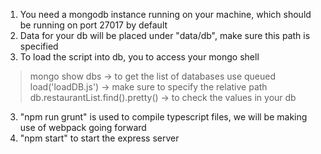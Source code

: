 1. You need a mongodb instance running on your machine, which should be running on port 27017 by default
2. Data for your db will be placed under "data/db", make sure this path is specified
3. To load the script into db, you to access your mongo shell
> mongo
> show dbs -> to get the list of databases
> use queued
> load('loadDB.js') -> make sure to specify the relative path
> db.restaurantList.find().pretty() -> to check the values in your db

3. "npm run grunt" is used to compile typescript files, we will be making use of webpack going forward
4. "npm start" to start the express server


